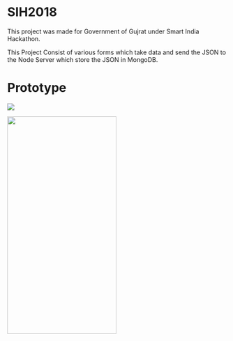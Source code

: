# SIH2018
This project was made for Government of Gujrat under Smart India Hackathon.

This Project Consist of various forms which take data and send the JSON to the Node Server which store the JSON in MongoDB.

# Prototype 

![](https://media.giphy.com/media/3HIfuMzEz6g8HD1rKv/giphy.gif)

<img src="https://media.giphy.com/media/3HIfuMzEz6g8HD1rKv/giphy.gif" width="250" height="500" />
